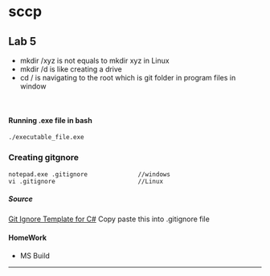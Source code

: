 # sccp

## Lab 5
+ mkdir /xyz is not equals to mkdir xyz in Linux
+ mkdir /d is like creating a drive
+ cd / is navigating to the root which is git folder in program files in window

<br/>

#### Running .exe file in bash
```
./executable_file.exe
```

### Creating gitgnore
```
notepad.exe .gitignore              //windows
vi .gitignore                       //Linux
```
##### Source
<a href="https://gist.github.com/brazilnut2000/8226958" target="blank">Git Ignore Template for C#</a>
Copy paste this into .gitignore file

#### HomeWork
- MS Build
---
